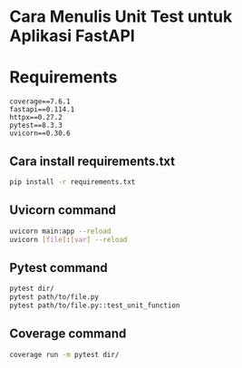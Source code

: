 # Cara Menulis Unit Test untuk Aplikasi FastAPI

# Requirements

```
coverage==7.6.1
fastapi==0.114.1
httpx==0.27.2
pytest==8.3.3
uvicorn==0.30.6
```

## Cara install requirements.txt

```bash
pip install -r requirements.txt
```

## Uvicorn command

```bash
uvicorn main:app --reload
uvicorn [file]:[var] --reload
```

## Pytest command

```bash
pytest dir/
pytest path/to/file.py
pytest path/to/file.py::test_unit_function
```

## Coverage command

```bash
coverage run -m pytest dir/
```
